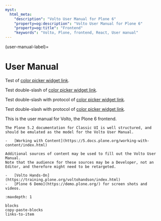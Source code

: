 ```yaml
---
myst:
  html_meta:
    "description": "Volto User Manual for Plone 6"
    "property=og:description": "Volto User Manual for Plone 6"
    "property=og:title": "Frontend"
    "keywords": "Volto, Plone, frontend, React, User manual"
---
```



(user-manual-label)=

# User Manual

Test of [color picker widget link](/storybook/index.html?path=/story/edit-widgets-colorpicker--default).

Test double-slash of [color picker widget link](//storybook/index.html?path=/story/edit-widgets-colorpicker--default).

Test double-slash with protocol of [color picker widget link](https://storybook/index.html?path=/story/edit-widgets-colorpicker--default).

Test double-slash with protocol of [color picker widget link](</storybook/index.html?path=/story/edit-widgets-colorpicker--default>).

This is the user manual for Volto, the Plone 6 frontend.

```{todo}
The Plone 5.2 documentation for Classic UI is well structured, and should be emulated as the model for the Volto User Manual.

-   [Working with Content](https://5.docs.plone.org/working-with-content/index.html)

Additional sources of content may be used to fill out the Volto User Manual.
Note that the audience for these sources may be a Developer, not an Editor, and therefore might need to be retargeted.

-   [Volto Hands-On](https://training.plone.org/voltohandson/index.html)
-   [Plone 6 Demo](https://demo.plone.org/) for screen shots and videos.
```

```{toctree}
:maxdepth: 1

blocks
copy-paste-blocks
links-to-item
```

